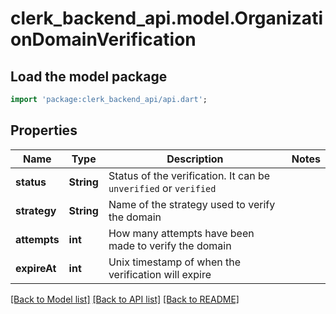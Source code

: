 # clerk_backend_api.model.OrganizationDomainVerification

## Load the model package
```dart
import 'package:clerk_backend_api/api.dart';
```

## Properties
Name | Type | Description | Notes
------------ | ------------- | ------------- | -------------
**status** | **String** | Status of the verification. It can be `unverified` or `verified` | 
**strategy** | **String** | Name of the strategy used to verify the domain | 
**attempts** | **int** | How many attempts have been made to verify the domain | 
**expireAt** | **int** | Unix timestamp of when the verification will expire | 

[[Back to Model list]](../README.md#documentation-for-models) [[Back to API list]](../README.md#documentation-for-api-endpoints) [[Back to README]](../README.md)


